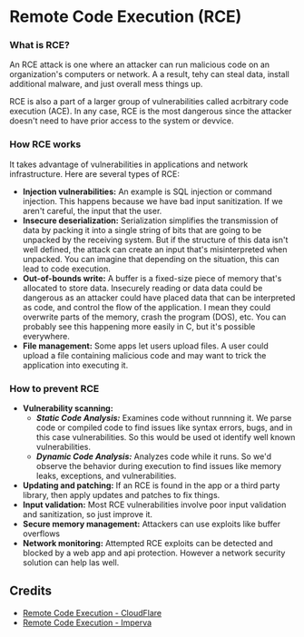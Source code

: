 # Remote Code Execution (RCE)

### What is RCE?
An RCE attack is one where an attacker can run malicious code on an organization's computers or network. A a result, tehy can steal data, install additional malware, and just overall mess things up.

RCE is also a part of a larger group of vulnerabilities called acrbitrary code execution (ACE). In any case, RCE is the most dangerous since the attacker doesn't need to have prior access to the system or devvice.

### How RCE works
It takes advantage of vulnerabilities in applications and network infrastructure. Here are several types of RCE:
- **Injection vulnerabilities:** An example is SQL injection or command injection. This happens because we have bad input sanitization. If we aren't careful, the input that the user.
- **Insecure deserialization:** Serialization simplifies the transmission of data by packing it into a single string of bits that are going to be unpacked by the receiving system. But if the structure of this data isn't well defined, the attack can create an input that's misinterpreted when unpacked. You can imagine that depending on the situation, this can lead to code execution.
- **Out-of-bounds write:** A buffer is a fixed-size piece of memory that's allocated to store data. Insecurely reading or data data could be dangerous as an attacker could have placed data that can be interpreted as code, and control the flow of the application. I mean they could overwrite parts of the memory, crash the program (DOS), etc. You can probably see this happening more easily in C, but it's possible everywhere.
- **File management:** Some apps let users upload files. A user could upload a file containing malicious code and may want to trick the application into executing it.

### How to prevent RCE
- **Vulnerability scanning:** 
  - ***Static Code Analysis:*** Examines code without runnning it. We parse code or compiled code to find issues like syntax errors, bugs, and in this case vulnerabilities. So this would be used ot identify well known vulnerabilities.
  - ***Dynamic Code Analysis:*** Analyzes code while it runs. So we'd observe the behavior during execution to find issues like memory leaks, exceptions, and vulnerabilities.
- **Updating and patching:** If an RCE is found in the app or a third party library, then apply updates and patches to fix things.
- **Input validation:** Most RCE vulnerabilities involve poor input validation and sanitization, so just improve it.
- **Secure memory management:** Attackers can use exploits like buffer overflows  
- **Network monitoring:** Attempted RCE exploits can be detected and blocked by a web app and api protection. However a network security solution can help las well.

## Credits
- [Remote Code Execution - CloudFlare](https://www.cloudflare.com/learning/security/what-is-remote-code-execution/)
- [Remote Code Execution - Imperva](https://www.imperva.com/learn/application-security/remote-code-execution/#:~:text=RCE%20is%20considered%20part%20of,to%20the%20system%20or%20device.)